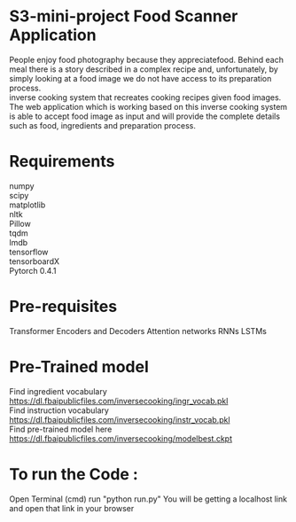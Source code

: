 # S3-mini-project Food Scanner Application

People enjoy food photography because they appreciatefood. Behind each meal there is a story described in a complex recipe and, unfortunately, by simply looking at a food image we do not have access to its preparation process. <br>inverse cooking system that recreates cooking recipes given food images. The web application which is working based on this inverse cooking system is able to accept food image as input and will provide the complete details such as food, ingredients and preparation process.

# Requirements
numpy<br> scipy <br> matplotlib<br> nltk<br> Pillow<br> tqdm<br> lmdb<br> tensorflow <br>tensorboardX <br>Pytorch 0.4.1

# Pre-requisites
Transformer Encoders and Decoders Attention networks RNNs LSTMs

# Pre-Trained model
Find ingredient vocabulary https://dl.fbaipublicfiles.com/inversecooking/ingr_vocab.pkl <br>
Find instruction vocabulary https://dl.fbaipublicfiles.com/inversecooking/instr_vocab.pkl <br>
Find pre-trained model here https://dl.fbaipublicfiles.com/inversecooking/modelbest.ckpt

# To run the Code :
Open Terminal (cmd) run "python run.py" You will be getting a localhost link and open that link in your browser
